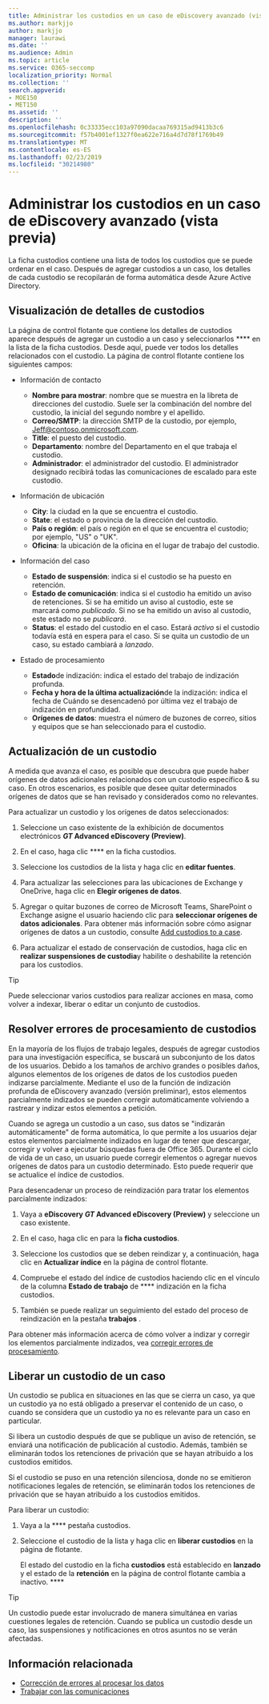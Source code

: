 ```yaml
---
title: Administrar los custodios en un caso de eDiscovery avanzado (vista previa)
ms.author: markjjo
author: markjjo
manager: laurawi
ms.date: ''
ms.audience: Admin
ms.topic: article
ms.service: O365-seccomp
localization_priority: Normal
ms.collection: ''
search.appverid:
- MOE150
- MET150
ms.assetid: ''
description: ''
ms.openlocfilehash: 0c33335ecc103a97090dacaa769315ad9413b3c6
ms.sourcegitcommit: f57b4001ef1327f0ea622e716a4d7d78f1769b49
ms.translationtype: MT
ms.contentlocale: es-ES
ms.lasthandoff: 02/23/2019
ms.locfileid: "30214980"
---
```

# <a name="manage-custodians-in-an-advanced-ediscovery-preview-case"></a>Administrar los custodios en un caso de eDiscovery avanzado (vista previa)

La ficha custodios contiene una lista de todos los custodios que se puede ordenar en el caso. Después de agregar custodios a un caso, los detalles de cada custodio se recopilarán de forma automática desde Azure Active Directory.

## <a name="viewing-custodian-details"></a>Visualización de detalles de custodios

La página de control flotante que contiene los detalles de custodios aparece después de agregar un custodio a un caso y seleccionarlos **** en la lista de la ficha custodios. Desde aquí, puede ver todos los detalles relacionados con el custodio. La página de control flotante contiene los siguientes campos:

- Información de contacto

  - **Nombre para mostrar**: nombre que se muestra en la libreta de direcciones del custodio. Suele ser la combinación del nombre del custodio, la inicial del segundo nombre y el apellido.
  - **Correo/SMTP**: la dirección SMTP de la custodio, por ejemplo, Jeff@contoso.onmicrosoft.com.  
  - **Title**: el puesto del custodio.
  - **Departamento**: nombre del Departamento en el que trabaja el custodio.
  - **Administrador**: el administrador del custodio. El administrador designado recibirá todas las comunicaciones de escalado para este custodio.
  
- Información de ubicación

  - **City**: la ciudad en la que se encuentra el custodio.
  - **State**: el estado o provincia de la dirección del custodio.
  - **País o región**: el país o región en el que se encuentra el custodio; por ejemplo, "US" o "UK".
  - **Oficina**: la ubicación de la oficina en el lugar de trabajo del custodio.

- Información del caso

  - **Estado de suspensión**: indica si el custodio se ha puesto en retención. 
  - **Estado de comunicación**: indica si el custodio ha emitido un aviso de retenciones. Si se ha emitido un aviso al custodio, este se marcará como *publicado*. Si no se ha emitido un aviso al custodio, este estado no se *publicará*. 
  - **Status**: el estado del custodio en el caso. Estará *activo* si el custodio todavía está en espera para el caso. Si se quita un custodio de un caso, su estado cambiará a *lanzado*. 

- Estado de procesamiento

  - **Estado**de indización: indica el estado del trabajo de indización profunda.  
  - **Fecha y hora de la última actualización**de la indización: indica el fecha de Cuándo se desencadenó por última vez el trabajo de indización en profundidad.
  - **Orígenes de datos**: muestra el número de buzones de correo, sitios y equipos que se han seleccionado para el custodio.

## <a name="updating-a-custodian"></a>Actualización de un custodio

A medida que avanza el caso, es posible que descubra que puede haber orígenes de datos adicionales relacionados con un custodio específico & su caso. En otros escenarios, es posible que desee quitar determinados orígenes de datos que se han revisado y considerados como no relevantes.

Para actualizar un custodio y los orígenes de datos seleccionados:

1. Seleccione un caso existente de la exhibición de documentos electrónicos **_GT_ Advanced eDiscovery (Preview)**.
  
2. En el caso, haga clic **** en la ficha custodios.
  
3. Seleccione los custodios de la lista y haga clic en **editar fuentes**.
  
4. Para actualizar las selecciones para las ubicaciones de Exchange y OneDrive, haga clic en **Elegir orígenes de datos**.
  
5. Agregar o quitar buzones de correo de Microsoft Teams, SharePoint o Exchange asigne el usuario haciendo clic para **seleccionar orígenes de datos adicionales**. Para obtener más información sobre cómo asignar orígenes de datos a un custodio, consulte [Add custodios to a case](add-custodians-to-case.md).
  
6. Para actualizar el estado de conservación de custodios, haga clic en **realizar suspensiones de custodia**y habilite o deshabilite la retención para los custodios.

> [!TIP]
> Puede seleccionar varios custodios para realizar acciones en masa, como volver a indexar, liberar o editar un conjunto de custodios.

## <a name="resolving-custodian-processing-errors"></a>Resolver errores de procesamiento de custodios

En la mayoría de los flujos de trabajo legales, después de agregar custodios para una investigación específica, se buscará un subconjunto de los datos de los usuarios. Debido a los tamaños de archivo grandes o posibles daños, algunos elementos de los orígenes de datos de los custodios pueden indizarse parcialmente. Mediante el uso de la función de indización profunda de eDiscovery avanzado (versión preliminar), estos elementos parcialmente indizados se pueden corregir automáticamente volviendo a rastrear y indizar estos elementos a petición. 

Cuando se agrega un custodio a un caso, sus datos se "indizarán automáticamente" de forma automática, lo que permite a los usuarios dejar estos elementos parcialmente indizados en lugar de tener que descargar, corregir y volver a ejecutar búsquedas fuera de Office 365. Durante el ciclo de vida de un caso, un usuario puede corregir elementos o agregar nuevos orígenes de datos para un custodio determinado. Esto puede requerir que se actualice el índice de custodios. 

Para desencadenar un proceso de reindización para tratar los elementos parcialmente indizados:

1. Vaya a **eDiscovery _GT_ Advanced eDiscovery (Preview)** y seleccione un caso existente.

2. En el caso, haga clic en para la **ficha custodios**. 

3. Seleccione los custodios que se deben reindizar y, a continuación, haga clic en **Actualizar índice** en la página de control flotante.

4. Compruebe el estado del índice de custodios haciendo clic en el vínculo de la columna **Estado de trabajo** de **** indización en la ficha custodios.  

5. También se puede realizar un seguimiento del estado del proceso de reindización en la pestaña **trabajos** .

Para obtener más información acerca de cómo volver a indizar y corregir los elementos parcialmente indizados, vea [corregir errores de procesamiento](processing-data-for-case.md).

## <a name="releasing-a-custodian-from-a-case"></a>Liberar un custodio de un caso

Un custodio se publica en situaciones en las que se cierra un caso, ya que un custodio ya no está obligado a preservar el contenido de un caso, o cuando se considera que un custodio ya no es relevante para un caso en particular. 

Si libera un custodio después de que se publique un aviso de retención, se enviará una notificación de publicación al custodio. Además, también se eliminarán todos los retenciones de privación que se hayan atribuido a los custodios emitidos.

Si el custodio se puso en una retención silenciosa, donde no se emitieron notificaciones legales de retención, se eliminarán todos los retenciones de privación que se hayan atribuido a los custodios emitidos.  

Para liberar un custodio: 

1.  Vaya a la **** pestaña custodios.

2.  Seleccione el custodio de la lista y haga clic en **liberar custodios** en la página de flotante.

    El estado del custodio en la ficha **custodios** está establecido en **lanzado** y el estado de la **retención** en la página de control flotante cambia a inactivo. **** 

> [!TIP]
> Un custodio puede estar involucrado de manera simultánea en varias cuestiones legales de retención. Cuando se publica un custodio desde un caso, las suspensiones y notificaciones en otros asuntos no se verán afectadas.

## <a name="related-information"></a>Información relacionada

 - [Corrección de errores al procesar los datos](error-remediation.md) 
- [Trabajar con las comunicaciones](managing-custodian-communications.md)
